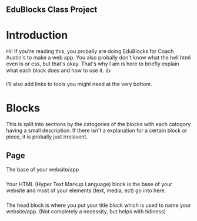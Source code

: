 ## EduBlocks Class Project

# Introduction
Hi! If you're reading this, you probally are doing EduBlocks for Coach Austin's to make a web app.
You also probally don't know what the hell html even is or css, but that's okay. That's why I am is here to
briefly explain what each block does and how to use it. 👍

I'll also add links to tools you might need at the very bottom.

# Blocks
 This is split into sections by the catogories of the blocks with each catogory having a small description. If there isn't a explanation for a certain
 block or piece, it is probally just irrelavent.
 
## Page
The base of your website/app
### <html>
Your HTML (Hyper Text Markup Language) block is the base of your website and most of your elements (text, media, ect) go into here.
### <head>
The head block is where you put your title block which is used to name your website/app. (Not completely a necessity, but helps with tidiness)
### <title>
The Title block names your website/app at the top, either in your tab or window name.
### <body>
The Body block goes is what holds all of the elements (text, media, etc) inside the HTML block.

## Structure
The structure of your text elements (Primarily used to organize your website/app without being to messy)
### <div>
The Div (Division) block allows for organizing of your text by grouping other organizing blocks together (Header, Footer, Section, Article, etc)
### <header>
The Header block pushes your element to the top of the page and is like a title at the top of your website/app
### <footer>
The Footer block is the oppisite of the Header block and pushes the elements inside to the bottom of the page, this can be used for 
stuff like credits
### <section>
The Section block is basically the same as the last two but it doesn't push the elements to a certain area and is mostly just used to 
section off parts like an About Us or a FAQ
### <article>
The Article block is like the section block but since it is self-contained which means it can just be used by itself and/or be distributed to elsewhere, 
an example of this is a social media post, blog post, etc. (This is really useless for what we are doing)
### <br>
The BR block breaks the line of text in the case that you don't want to start a new line of text, an example is if you are writing in a <p> and don't want to make a new one
(You can ignore this one mostly, it's mostly for optimization)
### <hr>
The HR block creates a horizontal rule, which just means it makes a split in the website/app. (This just makes a visual divide in content. You can ignore this to depending
on what you are making)

## Text
Just text elements
### <h 1 ___ > Heading </h>
The H block is a little confusing so I'll split this up a little.
The H block usually goes into a structure block and is used as the header for that structure block.
The 1 element inside of the H block is used for text size.
The blank part inside of the H block is used for elementid or classname. (Skip to Attributes for explaination)
The text box saying Heading is where you type your text.
### <p ___> Paragraph </p>
The P block is pretty self explainatory with the same rules from the H block applying to this block also. (This element using Styling for text size, don't ask why, I don't know why,
I just document, and I know it's dumb 😭)
### <span ___> Span </span>
Same rules apply to the Span block, the Span block is useless, don't ask why, it just is.
### Text Bubble / Quotation Text Bubble
Just a text bubble you can use to add functions to blocks (You don't really need this as blocks already come with them)

## Attributes
An id added to a block so it can be called upon in something like Styling (There's only 2 you need to know)
### id=
The Element ID attribute lets a block be called upon to be changed by a function (Usually Styling)
### class=
The Class element is just an alternative to Element ID and I actually recommend you use this over Element IDs

##S tyling
Allows for elements to be styled like changing text color, changing background of website/app, etc.
### <style>
The Style block is the base of your styling blocks. This block should never go into the HTML block. All Styling blocks should go into this block (text-color, text-allign, background-color, etc)
### .classname
The .classname block allows for styling blocks only apply to other elements with the same classname. (Highly Recommended to Use)
### :before/:after/:focus/:hover
These blocks allow for effects to happen on buttons when an action is done. For example when I hover my mouse over an element, it enlarges slightly to add depth.
### Color Block
The color block can be used to color things, one issue is doesn't have as much color customization as RGBA or Hex Code. (I don't know how else to explain and it is insanely easy to understand)
### rgba
The RGBA block is quite hard to explain but it uses numbers to color instead of a UI or Hex Code. (Link for RGBA Color Picker at the bottom)
### Text Styling
Theres not much to explain here and all the blocks are pretty self explainatory
Also in the text-color you can drag a RGBA, Hex Code, or a Color Block into the little area that says some gibberish to pick the color.
### Display Styling
Theres only one Thing you need to know for this one and it is the Display block which is the first one you will see.
The display block can make you element act like a box or make it flex, you won't really need this but I only told you because it can help with some issues.
### Spacing
I won't explain each block but this is one of the most important Styling catogories so I'll give you the defintion for margin and padding.
In CSS, padding refers to the space between the content of an element and its border. It is used to create space inside an element, pushing the content away from the edges of the element's border.
In CSS, margin is the space outside an element's border. It creates distance between the element and surrounding elements. Essentially, the margin pushes the element away from its neighbors, allowing for spacing between them.
### Background
Pretty self explainatory and the features should be pretty simple if you been following along 🙄
### Border
These blocks add a border to your elements
### Other (Cursor)
The Cursor block lets you change the cursor that shows on your website/app

## Media
Media is pretty self explainatory and all the blocks have mostly the same rules just a different type of media.
The only thing you need to know is how to get iage urls, which there should be a youtube video showing you how. I'm sorry if you can get it on mobil


# Links
### EduBlocks
https://edublocks.org/
### Color Picker / Hex Picker
https://www.google.com/search?client=firefox-b-e&q=google+color+picker
### RGBA Color Picker
https://rgbacolorpicker.com/
### How To Get Image URL For Media Blocks
https://youtu.be/AjG9Kwhmwok?si=ZrSRddU73SyTD7WU

# Credits?
Made by your's truly, Everett :)
